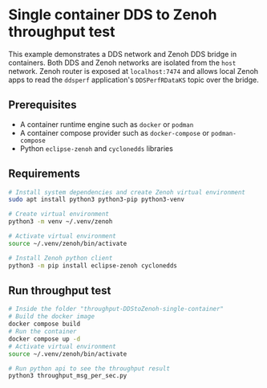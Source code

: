 
# Single container DDS to Zenoh throughput test


This example demonstrates a DDS network and Zenoh DDS bridge in containers. Both DDS and Zenoh networks are isolated from the `host` network. Zenoh router is exposed at `localhost:7474` and allows local Zenoh apps to read the `ddsperf` application's `DDSPerfRDataKS` topic over the bridge.

## Prerequisites

- A container runtime engine such as `docker` or `podman`
- A container compose provider such as `docker-compose` or `podman-compose`
- Python `eclipse-zenoh` and `cyclonedds` libraries


## Requirements
```sh
# Install system dependencies and create Zenoh virtual environment
sudo apt install python3 python3-pip python3-venv

# Create virtual environment
python3 -m venv ~/.venv/zenoh

# Activate virtual environment
source ~/.venv/zenoh/bin/activate

# Install Zenoh python client
python3 -m pip install eclipse-zenoh cyclonedds
```
## Run throughput test

```sh
# Inside the folder "throughput-DDStoZenoh-single-container"
# Build the docker image
docker compose build
# Run the container
docker compose up -d
# Activate virtual environment
source ~/.venv/zenoh/bin/activate

# Run python api to see the throughput result
python3 throughput_msg_per_sec.py

